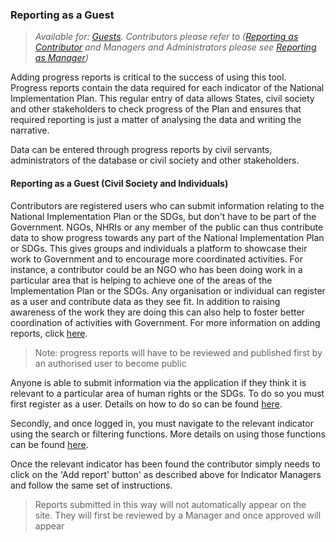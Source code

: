 ### Reporting as a Guest

> _Available for: [Guests](/guests/guest.md). Contributors please refer to ([Reporting as Contributor](/contributors/reporting.md) and Managers and Administrators please see [Reporting as Manager](/managers/reporting.md))_

Adding progress reports is critical to the success of using this tool. Progress reports contain the data required for each indicator of the National Implementation Plan. This regular entry of data allows States, civil society and other stakeholders to check progress of the Plan and ensures that required reporting is just a matter of analysing the data and writing the narrative.

Data can be entered through progress reports by civil servants, administrators of the database or civil society and other stakeholders.


#### Reporting as a Guest (Civil Society and Individuals)

Contributors are registered users who can submit information relating to the National Implementation Plan or the SDGs, but don't have to be part of the Government. NGOs, NHRIs or any member of the public can thus contribute data to show progress towards any part of the National Implementation Plan or SDGs. This gives groups and individuals a platform to showcase their work to Government and to encourage more coordinated activities. For instance, a contributor could be an NGO who has been doing work in a particular area that is helping to achieve one of the areas of the Implementation Plan or the SDGs. Any organisation or individual can register as a user and contribute data as they see fit. In addition to raising awareness of the work they are doing this can also help to foster better coordination of activities with Government. For more information on adding reports, click [here](/howto/reporting-and-follow-up.md).

 > Note: progress reports will have to be reviewed and published first by an authorised user to become public


Anyone is able to submit information via the application if they think it is relevant to a particular area of human rights or the SDGs. To do so you must first register as a user. Details on how to do so can be found [here](/howto/register.md).

Secondly, and once logged in, you must navigate to the relevant indicator using the search or filtering functions. More details on using those functions can be found [here](/howto/filter-and-search.md).

Once the relevant indicator has been found the contributor simply needs to click on the 'Add report' button' as described above for Indicator Managers and follow the same set of instructions.

> Reports submitted in this way will not automatically appear on the site. They will first be reviewed by a Manager and once approved will appear



